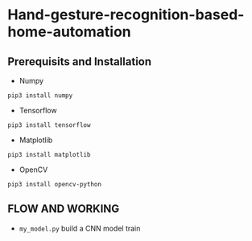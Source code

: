 # Hand-gesture-recognition-based-home-automation

## Prerequisits and Installation
* Numpy 
```
pip3 install numpy
```
* Tensorflow
```
pip3 install tensorflow
```
* Matplotlib
```
pip3 install matplotlib
```
* OpenCV
```
pip3 install opencv-python
```

## FLOW AND WORKING
* `my_model.py` build a CNN model train
